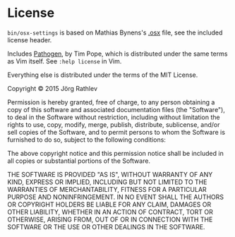 # License

`bin/osx-settings` is based on Mathias Bynens's
[.osx](https://github.com/mathiasbynens/dotfiles/blob/master/.osx) file, see
the included license header.

Includes [Pathogen](https://github.com/tpope/vim-pathogen/), by Tim Pope, which
is distributed under the same terms as Vim itself. See `:help license` in Vim.

Everything else is distributed under the terms of the MIT License.

Copyright © 2015 Jörg Rathlev

Permission is hereby granted, free of charge, to any person obtaining a copy
of this software and associated documentation files (the "Software"), to deal
in the Software without restriction, including without limitation the rights
to use, copy, modify, merge, publish, distribute, sublicense, and/or sell
copies of the Software, and to permit persons to whom the Software is
furnished to do so, subject to the following conditions:

The above copyright notice and this permission notice shall be included in all
copies or substantial portions of the Software.

THE SOFTWARE IS PROVIDED "AS IS", WITHOUT WARRANTY OF ANY KIND, EXPRESS OR
IMPLIED, INCLUDING BUT NOT LIMITED TO THE WARRANTIES OF MERCHANTABILITY,
FITNESS FOR A PARTICULAR PURPOSE AND NONINFRINGEMENT. IN NO EVENT SHALL THE
AUTHORS OR COPYRIGHT HOLDERS BE LIABLE FOR ANY CLAIM, DAMAGES OR OTHER
LIABILITY, WHETHER IN AN ACTION OF CONTRACT, TORT OR OTHERWISE, ARISING FROM,
OUT OF OR IN CONNECTION WITH THE SOFTWARE OR THE USE OR OTHER DEALINGS IN THE
SOFTWARE.
